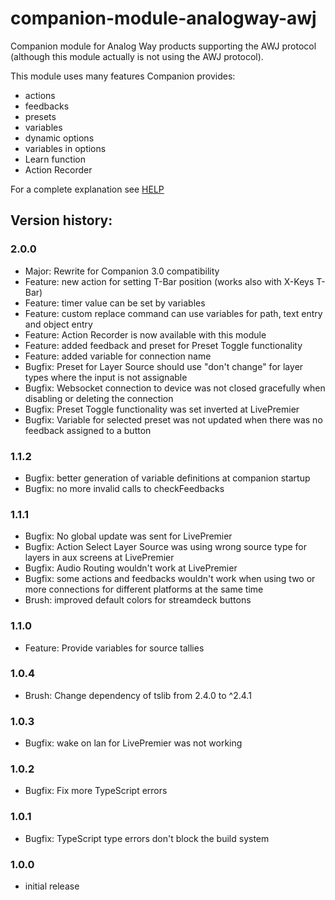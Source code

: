# companion-module-analogway-awj

Companion module for Analog Way products supporting the AWJ protocol (although this module actually is not using the AWJ protocol).

This module uses many features Companion provides:

- actions
- feedbacks
- presets
- variables
- dynamic options
- variables in options
- Learn function
- Action Recorder

For a complete explanation see [HELP](HELP.md)

## Version history:

### 2.0.0
* Major: Rewrite for Companion 3.0 compatibility
* Feature: new action for setting T-Bar position (works also with X-Keys T-Bar)
* Feature: timer value can be set by variables
* Feature: custom replace command can use variables for path, text entry and object entry
* Feature: Action Recorder is now available with this module
* Feature: added feedback and preset for Preset Toggle functionality  
* Feature: added variable for connection name
* Bugfix: Preset for Layer Source should use "don't change" for layer types where the input is not assignable			
* Bugfix: Websocket connection to device was not closed gracefully when disabling or deleting the connection			
* Bugfix: Preset Toggle functionality was set inverted at LivePremier
* Bugfix: Variable for selected preset was not updated when there was no feedback assigned to a button  

### 1.1.2 
* Bugfix: better generation of variable definitions at companion startup
* Bugfix: no more invalid calls to checkFeedbacks

### 1.1.1 
* Bugfix: No global update was sent for LivePremier			
* Bugfix: Action Select Layer Source was using wrong source type for layers in aux screens at LivePremier				
* Bugfix: Audio Routing wouldn't work at LivePremier			
* Bugfix: some actions and feedbacks wouldn't work when using two or more connections for different platforms at the same time
* Brush: improved default colors for streamdeck buttons  

### 1.1.0 
* Feature: Provide variables for source tallies  

### 1.0.4 
* Brush: Change dependency of tslib from 2.4.0 to ^2.4.1  

### 1.0.3 
* Bugfix: wake on lan for LivePremier was not working

### 1.0.2 
* Bugfix: Fix more TypeScript errors  

### 1.0.1 
* Bugfix: TypeScript type errors don't block the build system  

### 1.0.0
* initial release  

